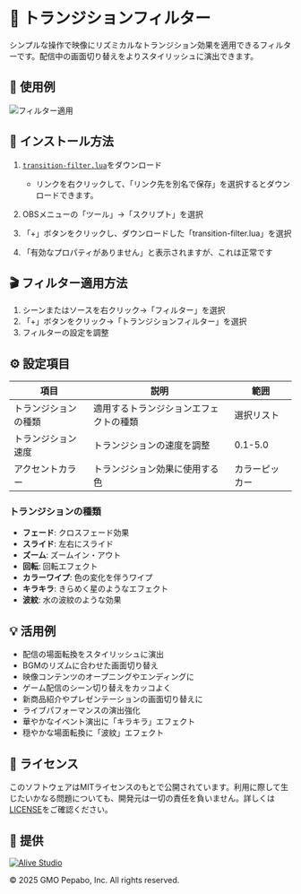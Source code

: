 # 🎵 トランジションフィルター

シンプルな操作で映像にリズミカルなトランジション効果を適用できるフィルターです。配信中の画面切り替えをよりスタイリッシュに演出できます。

## 🎥 使用例

![フィルター適用](./transition-filter.gif)

## 🔧 インストール方法

1. [`transition-filter.lua`](https://raw.githubusercontent.com/pepabo/alive-project-obs-plugins/main/scripts/transition-filter/transition-filter.lua)をダウンロード

    - リンクを右クリックして、「リンク先を別名で保存」を選択するとダウンロードできます。

2. OBSメニューの「ツール」→「スクリプト」を選択
3. 「+」ボタンをクリックし、ダウンロードした「transition-filter.lua」を選択
4. 「有効なプロパティがありません」と表示されますが、これは正常です

## 🎬 フィルター適用方法

1. シーンまたはソースを右クリック→「フィルター」を選択
2. 「+」ボタンをクリック→「トランジションフィルター」を選択
3. フィルターの設定を調整

## ⚙️ 設定項目

| 項目 | 説明 | 範囲 |
| ---- | ---- | ---- |
| トランジションの種類 | 適用するトランジションエフェクトの種類 | 選択リスト |
| トランジション速度 | トランジションの速度を調整 | 0.1-5.0 |
| アクセントカラー | トランジション効果に使用する色 | カラーピッカー |

### トランジションの種類

- **フェード**: クロスフェード効果
- **スライド**: 左右にスライド
- **ズーム**: ズームイン・アウト
- **回転**: 回転エフェクト
- **カラーワイプ**: 色の変化を伴うワイプ
- **キラキラ**: きらめく星のようなエフェクト
- **波紋**: 水の波紋のような効果

## 💡 活用例

- 配信の場面転換をスタイリッシュに演出
- BGMのリズムに合わせた画面切り替え
- 映像コンテンツのオープニングやエンディングに
- ゲーム配信のシーン切り替えをカッコよく
- 新商品紹介やプレゼンテーションの画面切り替えに
- ライブパフォーマンスの演出強化
- 華やかなイベント演出に「キラキラ」エフェクト
- 穏やかな場面転換に「波紋」エフェクト

## 📝 ライセンス

このソフトウェアはMITライセンスのもとで公開されています。利用に際して生じたいかなる問題についても、開発元は一切の責任を負いません。詳しくは[LICENSE](../../LICENSE)をご確認ください。

## 🎯 提供

[![Alive Studio](../../assets/alive-studio-logo.png)](https://alive-project.com/studio)

© 2025 GMO Pepabo, Inc. All rights reserved. 